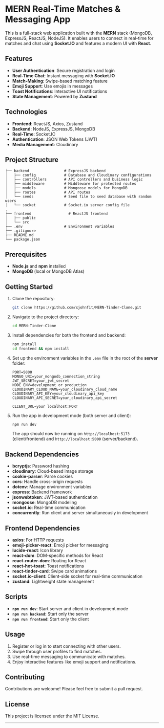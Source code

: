 # MERN Real-Time Matches & Messaging App

This is a full-stack web application built with the **MERN** stack (MongoDB, ExpressJS, ReactJS, NodeJS). It enables users to connect in real-time for matches and chat using **Socket.IO** and features a modern UI with **React**.

## Features

- **User Authentication**: Secure registration and login
- **Real-Time Chat**: Instant messaging with **Socket.IO**
- **Match-Making**: Swipe-based matching feature
- **Emoji Support**: Use emojis in messages
- **Toast Notifications**: Interactive UI notifications
- **State Management**: Powered by **Zustand**

## Technologies

- **Frontend**: ReactJS, Axios, Zustand
- **Backend**: NodeJS, ExpressJS, MongoDB
- **Real-Time**: Socket.IO
- **Authentication**: JSON Web Tokens (JWT)
- **Media Management**: Cloudinary

## Project Structure

```
├── backend                # ExpressJS backend
│   ├── config             # Database and Cloudinary configurations
│   ├── controllers        # API controllers and business logic
│   ├── middleware         # Middleware for protected routes
│   ├── models             # Mongoose models for MongoDB
│   ├── routes             # API routes
│   └── seeds              # Seed file to seed database with random users
│   └── socket             # Socket.io server config file
.
├── frontend                 # ReactJS frontend
│   ├── public
│   └── src
├── .env                   # Environment variables
├── .gitignore
├── README.md
└── package.json
```

## Prerequisites

- **Node.js** and **npm** installed
- **MongoDB** (local or MongoDB Atlas)

## Getting Started

1. Clone the repository:

   ```bash
   git clone https://github.com/xjohnfit/MERN-Tinder-Clone.git
   ```

2. Navigate to the project directory:

   ```bash
   cd MERN-Tinder-Clone
   ```

3. Install dependencies for both the frontend and backend:

   ```bash
   npm install
   cd frontend && npm install
   ```

4. Set up the environment variables in the `.env` file in the root of the **server** folder:

   ```plaintext
   PORT=5000
   MONGO_URI=your_mongodb_connection_string
   JWT_SECRET=your_jwt_secret
   NODE_ENV=development or production
   CLOUDINARY_CLOUD_NAME=your_cloudinary_cloud_name
   CLOUDINARY_API_KEY=your_cloudinary_api_key
   CLOUDINARY_API_SECRET=your_cloudinary_api_secret

   CLIENT_URL=your localhost:PORT
   ```

5. Run the app in development mode (both server and client):

   ```bash
   npm run dev
   ```

   The app should now be running on `http://localhost:5173` (client/frontend) and `http://localhost:5000` (server/backend).

## Backend Dependencies

- **bcryptjs**: Password hashing
- **cloudinary**: Cloud-based image storage
- **cookie-parser**: Parse cookies
- **cors**: Handle cross-origin requests
- **dotenv**: Manage environment variables
- **express**: Backend framework
- **jsonwebtoken**: JWT-based authentication
- **mongoose**: MongoDB modeling
- **socket.io**: Real-time communication
- **concurrently**: Run client and server simultaneously in development

## Frontend Dependencies

- **axios**: For HTTP requests
- **emoji-picker-react**: Emoji picker for messaging
- **lucide-react**: Icon library
- **react-dom**: DOM-specific methods for React
- **react-router-dom**: Routing for React
- **react-hot-toast**: Toast notifications
- **react-tinder-card**: Swipe card animations
- **socket.io-client**: Client-side socket for real-time communication
- **zustand**: Lightweight state management

## Scripts

- **`npm run dev`**: Start server and client in development mode
- **`npm run backend`**: Start only the server
- **`npm run frontend`**: Start only the client

## Usage

1. Register or log in to start connecting with other users.
2. Swipe through user profiles to find matches.
3. Use real-time messaging to communicate with matches.
4. Enjoy interactive features like emoji support and notifications.

## Contributing

Contributions are welcome! Please feel free to submit a pull request.

## License

This project is licensed under the MIT License.

---
